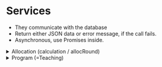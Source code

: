 # Services
- They communicate with the database
- Return either JSON data or error message, if the call fails.
- Asynchronous, use Promises inside.

<details>
<summary>Allocation (calculation / allocRound)</summary>

| Fetch all calculations |   |
|---|---|
Method      | getAll
Parameters  | -
Returns     | All calculations
Contents    | id, name, isSeasonAlloc, description, lastModified

| Fetch a certain individual allocation round |   |
|---|---|
Method      | getById
Parameters  | allocRound.id
Returns     | Individual calculation/allocation round
Contents    | id, name, isSeason, description, lastModified, isAllocated, processOn, Subjects, allocated, unAllocated

| Fetch all subjects |   |
|---|---|
Method      | getAllSubjectsById
Parameters  | allocRound.id
Returns     | All subjects included in a calculation/allocation round
Contents    | subject.id, subject.name, allocSubject.isAllocated, allocSubject.cantAllocate, allocSubject.priority, allocatedHours, requiredHours
Note!       | Not in use anywhere yet (?)

| Fetch all spaces having teachings in a certain allocation round |   |
|---|---|
Method      | getRoomsByAllocId
Parameters  | allocRound.id
Returns     | all spaces having teachings in a certain allocation round
Contents    | id, name, allocatedHours, requiredHours, spaceTypeId

| Fetch all spaces in allocation, for a certain program |   |
|---|---|
Method      | getAllocatedRoomsByProgram
Parameters  | program.id, allocRound.id
Returns     | All spaces in allocation, for a certain program
Contents    | space.id, space.name, allocatedHours

| Fetch all allocation round subjects for a program |   |
|---|---|
Method      | getSubjectsByProgram
Parameters  | allocRound.id, program.id
Returns     | All subjects in allocation, for a certain program
Contents    | subject.id, subject.name, allocatedHours, requiredHours

| Start allocation |  |
|---|---|
Method      | startAllocation
Parameters  | allocRound (id)
Returns     | -
Contents    | Starts calculation/allocation round


| Reset allocation (=allocation round) |  |
|---|---|
Method      | resetAllocation
Parameters  | allocRound (id)
Returns     | -
Contents    | Resets the allocSubject, AllocSpace and AllocSubjectSuitableSpace tables

| Interrupt/stop the allocation process | |
|---|---|
Method      | abortAllocation
Parameters  | AllocRound.id
Returns     | -
Contents    | Tells the database to stop the running allocation process

| Fetch subjects, that could not be allocated | |
|---|---|
Method      | getUnAllocableSubjects
Parameters  | AllocRound.id
Returns     | subjects
Contents    | Returns unallocated subjects

| Fetch spaces for a certain Subject | |
|---|---|
Method      | getSpacesForSubject
Parameters  | Subject.id
Returns     | spaces
Contents    | Space.id, Space.name, Space.area, missingItems, areaOk, Space.personLimit, personLimitOk, Space.inUse, Space.spaceType, spaceTypeOk

| Fetch the missing equipment for certain space and certain subject | |
|---|---|
Method      | getMissingEquipmentForRoom
Parameters  | subject.id, space.id
Returns     | missing equipment for certain space and certain subject
Contents    | Equipment.id, Equipment.name, SpaceEquipment.name (Really this? Why this???)



</details>

<details>
<summary>Program (=Teaching)</summary>


| Fetch all Programs |   |
|---|---|
Method      | getAll
Parameters  | -
Returns     | All Programs
Contents    | id, name

| Fetch indivual/certain Program |   |
|---|---|
Method      | getById
Parameters  | id
Returns     | Individual Program
Contents    | id, name

</details>
